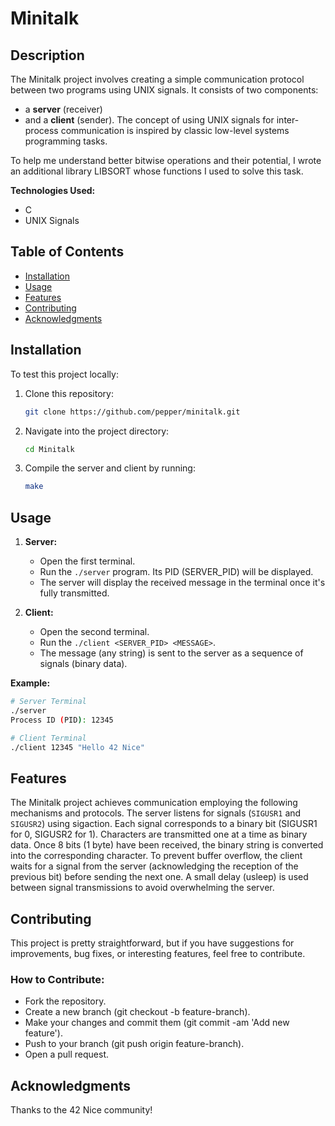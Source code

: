 # Minitalk

## Description
The Minitalk project involves creating a simple communication protocol between two programs using UNIX signals. It consists of two components: 
- a **server** (receiver)
- and a **client** (sender).
The concept of using UNIX signals for inter-process communication is inspired by classic low-level systems programming tasks.

To help me understand better bitwise operations and their potential, I wrote an additional library LIBSORT whose functions I used
to solve this task.

**Technologies Used:**
- C
- UNIX Signals

## Table of Contents
- [Installation](#installation)
- [Usage](#usage)
- [Features](#features)
- [Contributing](#contributing)
- [Acknowledgments](#acknowledgments)

## Installation
To test this project locally:

1. Clone this repository:
   ```bash
   git clone https://github.com/pepper/minitalk.git
2. Navigate into the project directory:
   ```bash
   cd Minitalk
3. Compile the server and client by running:
    ```bash
    make

## Usage
1. **Server:**
   - Open the first terminal.
   - Run the `./server` program. Its PID (SERVER_PID) will be displayed.
   - The server will display the received message in the terminal once it's fully transmitted.
   
2. **Client:**
   - Open the second terminal.
   - Run the `./client <SERVER_PID> <MESSAGE>`.
   - The message (any string) is sent to the server as a sequence of signals (binary data).

**Example:**

```bash
# Server Terminal
./server
Process ID (PID): 12345

# Client Terminal
./client 12345 "Hello 42 Nice"
```

## Features
The Minitalk project achieves communication employing the following mechanisms and protocols.
The server listens for signals (`SIGUSR1` and `SIGUSR2`) using sigaction. Each signal corresponds to a binary bit (SIGUSR1 for 0, SIGUSR2 for 1).
Characters are transmitted one at a time as binary data. Once 8 bits (1 byte) have been received, the binary string is converted into the corresponding character.
To prevent buffer overflow, the client waits for a signal from the server (acknowledging the reception of the previous bit) before sending the next one.
A small delay (usleep) is used between signal transmissions to avoid overwhelming the server.

## Contributing
This project is pretty straightforward, but if you have suggestions for improvements, bug fixes, or interesting features, feel free to contribute.

### How to Contribute:
- Fork the repository.
- Create a new branch (git checkout -b feature-branch).
- Make your changes and commit them (git commit -am 'Add new feature').
- Push to your branch (git push origin feature-branch).
- Open a pull request.

## Acknowledgments
Thanks to the 42 Nice community!
